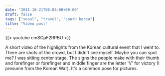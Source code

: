 ```yaml
---
date: "2011-10-21T08:03:00+00:00"
draft: false
tags: ["seoul", "travel", "south korea"]
title: "Video post"
---
```

{{< youtube cmSCpF2RPBU >}}

A short video of the highlights from the Korean cultural event that I went to. There are shots of the crowd, but I didn't see myself. Maybe you can spot me? I was sitting center stage. The signs the people make with their thumb and forefinger or forefinger and middle finger are the letter 'V' for victory (I presume from the Korean War). It's a common pose for pictures.

